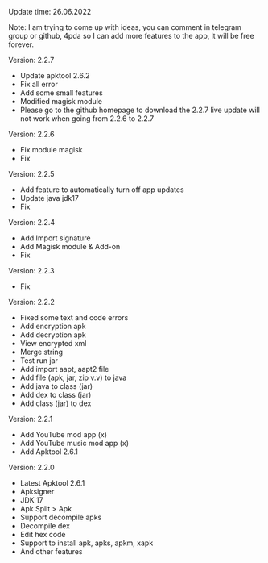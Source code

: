 Update time: 26.06.2022

Note: I am trying to come up with ideas, you can comment in telegram group or github, 4pda so I can add more features to the app, it will be free forever.

Version: 2.2.7

+ Update apktool 2.6.2
+ Fix all error
+ Add some small features 
+ Modified magisk module
+ Please go to the github homepage to download the 2.2.7 live update will not work when going from 2.2.6 to 2.2.7 

Version: 2.2.6

+ Fix module magisk
+ Fix

Version: 2.2.5

+ Add feature to automatically turn off app updates
+ Update java jdk17
+ Fix

Version: 2.2.4

+ Add Import signature
+ Add Magisk module & Add-on
+ Fix

Version: 2.2.3

+ Fix

Version: 2.2.2

+ Fixed some text and code errors
+ Add encryption apk
+ Add decryption apk
+ View encrypted xml
+ Merge string
+ Test run jar
+ Add import aapt, aapt2 file
+ Add file (apk, jar, zip v.v) to java
+ Add java to class (jar) <beta>
+ Add dex to class (jar)
+ Add class (jar) to dex

Version: 2.2.1

+ Add YouTube mod app (x)
+ Add YouTube music mod app (x)
+ Add Apktool 2.6.1

Version: 2.2.0

+ Latest Apktool 2.6.1 
+ Apksigner 
+ JDK 17 
+ Apk Split > Apk 
+ Support decompile apks 
+ Decompile dex 
+ Edit hex code 
+ Support to install apk, apks, apkm, xapk
+ And other features
